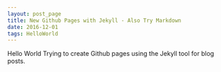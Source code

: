 ```yaml
---
layout: post_page
title: New Github Pages with Jekyll - Also Try Markdown
date: 2016-12-01
tags: HelloWorld
---
```


Hello World
Trying to create Github pages using the Jekyll tool for blog posts.
